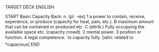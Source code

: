 TARGET DECK
ENGLISH

START
Basic
Capacity
Back: n. (pl. -ies) 1 a power to contain, receive, experience, or produce (capacity for heat, pain, etc.). B maximum amount that can be contained or produced etc. C (attrib.) Fully occupying the available space etc. (capacity crowd). 2 mental power. 3 position or function. 4 legal competence.  to capacity fully. [latin: related to *capacious]
END
